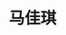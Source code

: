 ---
bio: 
  matter.
education:
  courses:
  - course: 硕士学位
    institution: 香港理工大学
    year: 2023
email: "joannajinzy@outlook.com"
first_name: Ma
highlight_name: false
interests:
- 语言测评
- 语言学习的脑机制
last_name: Jiaqi
role: "硕士"
social:
- icon: envelope
  icon_pack: fas
  link: mailto:g21063942@outlook.com
superuser: true
title: 马佳琪
user_groups:
- "研究助理"
weight: 10
---